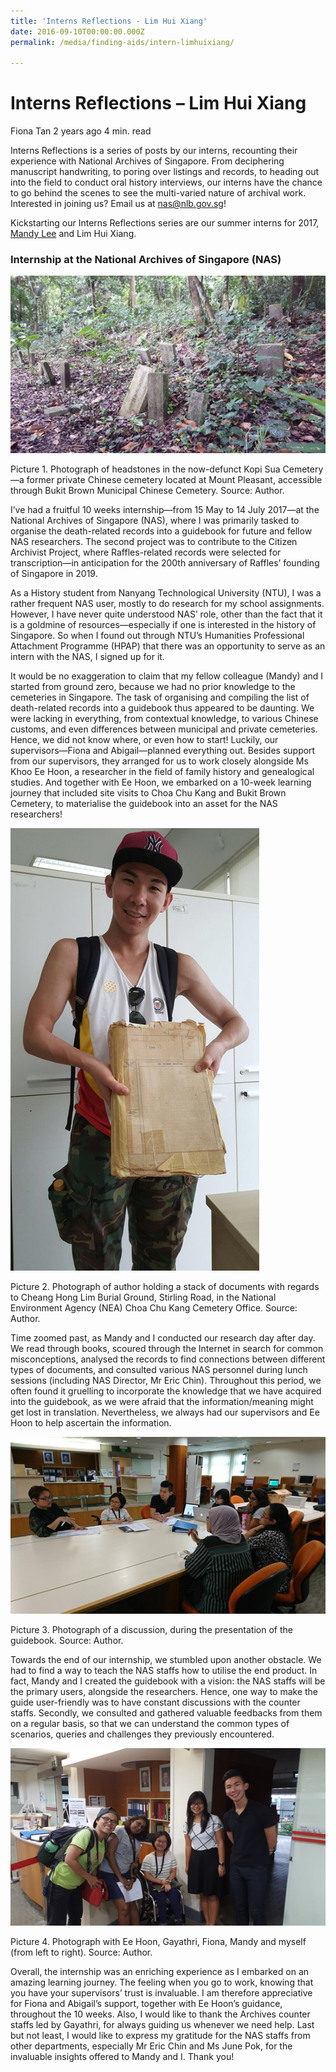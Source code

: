 ```yaml
---
title: 'Interns Reflections - Lim Hui Xiang'
date: 2016-09-10T00:00:00.000Z
permalink: /media/finding-aids/intern-limhuixiang/

---
```



# Interns Reflections – Lim Hui Xiang

Fiona Tan 2 years ago 4 min. read

Interns Reflections is a series of posts by our interns, recounting their experience with National Archives of Singapore. From deciphering manuscript handwriting, to poring over listings and records, to heading out into the field to conduct oral history interviews, our interns have the chance to go behind the scenes to see the multi-varied nature of archival work. Interested in joining us? Email us at nas@nlb.gov.sg!

Kickstarting our Interns Reflections series are our summer interns for 2017, [Mandy Lee](http://www.nas.gov.sg/blogs/offtherecord/interns-reflections-mandy-lee/) and Lim Hui Xiang.

### Internship at the National Archives of Singapore (NAS)

![img](../../../images/img_5987affb2f7f7.png)

Picture 1. Photograph of headstones in the now-defunct Kopi Sua Cemetery—a former private Chinese cemetery located at Mount Pleasant, accessible through Bukit Brown Municipal Chinese Cemetery. Source: Author.

 

I’ve had a fruitful 10 weeks internship—from 15 May to 14 July 2017—at the National Archives of Singapore (NAS), where I was primarily tasked to organise the death-related records into a guidebook for future and fellow NAS researchers. The second project was to contribute to the Citizen Archivist Project, where Raffles-related records were selected for transcription—in anticipation for the 200th anniversary of Raffles’ founding of Singapore in 2019.

As a History student from Nanyang Technological University (NTU), I was a rather frequent NAS user, mostly to do research for my school assignments. However, I have never quite understood NAS’ role, other than the fact that it is a goldmine of resources—especially if one is interested in the history of Singapore. So when I found out through NTU’s Humanities Professional Attachment Programme (HPAP) that there was an opportunity to serve as an intern with the NAS, I signed up for it.

It would be no exaggeration to claim that my fellow colleague (Mandy) and I started from ground zero, because we had no prior knowledge to the cemeteries in Singapore. The task of organising and compiling the list of death-related records into a guidebook thus appeared to be daunting. We were lacking in everything, from contextual knowledge, to various Chinese customs, and even differences between municipal and private cemeteries. Hence, we did not know where, or even how to start! Luckily, our supervisors—Fiona and Abigail—planned everything out. Besides support from our supervisors, they arranged for us to work closely alongside Ms Khoo Ee Hoon, a researcher in the field of family history and genealogical studies. And together with Ee Hoon, we embarked on a 10-week learning journey that included site visits to Choa Chu Kang and Bukit Brown Cemetery, to materialise the guidebook into an asset for the NAS researchers!

![img](../../../images/img_5987b00f7f171.png)

Picture 2. Photograph of author holding a stack of documents with regards to Cheang Hong Lim Burial Ground, Stirling Road, in the National Environment Agency (NEA) Choa Chu Kang Cemetery Office. Source: Author.

Time zoomed past, as Mandy and I conducted our research day after day. We read through books, scoured through the Internet in search for common misconceptions, analysed the records to find connections between different types of documents, and consulted various NAS personnel during lunch sessions (including NAS Director, Mr Eric Chin). Throughout this period, we often found it gruelling to incorporate the knowledge that we have acquired into the guidebook, as we were afraid that the information/meaning might get lost in translation. Nevertheless, we always had our supervisors and Ee Hoon to help ascertain the information.

![img](../../../images/img_5987b022eee39.png)

Picture 3. Photograph of a discussion, during the presentation of the guidebook. Source: Author.

 

Towards the end of our internship, we stumbled upon another obstacle. We had to find a way to teach the NAS staffs how to utilise the end product. In fact, Mandy and I created the guidebook with a vision: the NAS staffs will be the primary users, alongside the researchers. Hence, one way to make the guide user-friendly was to have constant discussions with the counter staffs. Secondly, we consulted and gathered valuable feedbacks from them on a regular basis, so that we can understand the common types of scenarios, queries and challenges they previously encountered.

![img](../../../images/img_5987b03ab3815.png)

Picture 4. Photograph with Ee Hoon, Gayathri, Fiona, Mandy and myself (from left to right). Source: Author.

 

Overall, the internship was an enriching experience as I embarked on an amazing learning journey. The feeling when you go to work, knowing that you have your supervisors’ trust is invaluable. I am therefore appreciative for Fiona and Abigail’s support, together with Ee Hoon’s guidance, throughout the 10 weeks. Also, I would like to thank the Archives counter staffs led by Gayathri, for always guiding us whenever we need help. Last but not least, I would like to express my gratitude for the NAS staffs from other departments, especially Mr Eric Chin and Ms June Pok, for the invaluable insights offered to Mandy and I. Thank you!